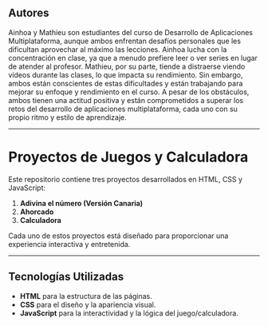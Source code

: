 ## Autores

Ainhoa y Mathieu son estudiantes del curso de Desarrollo de Aplicaciones Multiplataforma, aunque ambos enfrentan desafíos personales que les dificultan aprovechar al máximo las lecciones. Ainhoa lucha con la concentración en clase, ya que a menudo prefiere leer o ver series en lugar de atender al profesor. Mathieu, por su parte, tiende a distraerse viendo vídeos durante las clases, lo que impacta su rendimiento. Sin embargo, ambos están conscientes de estas dificultades y están trabajando para mejorar su enfoque y rendimiento en el curso. A pesar de los obstáculos, ambos tienen una actitud positiva y están comprometidos a superar los retos del desarrollo de aplicaciones multiplataforma, cada uno con su propio ritmo y estilo de aprendizaje.
 
---   
 
# Proyectos de Juegos y Calculadora

Este repositorio contiene tres proyectos desarrollados en HTML, CSS y JavaScript:

1. **Adivina el número (Versión Canaria)**
2. **Ahorcado** 
3. **Calculadora**

Cada uno de estos proyectos está diseñado para proporcionar una experiencia interactiva y entretenida.

---

## Tecnologías Utilizadas

- **HTML** para la estructura de las páginas.
- **CSS** para el diseño y la apariencia visual.
- **JavaScript** para la interactividad y la lógica del juego/calculadora.
